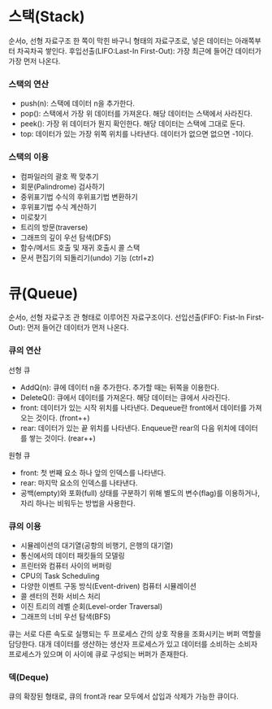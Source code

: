 # 스택(Stack)
순서o, 선형 자료구조
한 쪽이 막힌 바구니 형태의 자료구조로, 넣은 데이터는 아래쪽부터 차곡차곡 쌓인다.
후입선출(LIFO:Last-In First-Out): 가장 최근에 들어간 데이터가 가장 먼저 나온다.

### 스택의 연산
- push(n): 스택에 데이터 n을 추가한다.
- pop(): 스택에서 가장 위 데이터를 가져온다. 해당 데이터는 스택에서 사라진다.
- peek(): 가장 위 데이터가 뭔지 확인한다. 해당 데이터는 스택에 그대로 둔다.
- top: 데이터가 있는 가장 위쪽 위치를 나타낸다. 데이터가 없으면 없으면 -1이다.

### 스택의 이용
- 컴파일러의 괄호 짝 맞추기
- 회문(Palindrome) 검사하기
- 중위표기법 수식의 후위표기법 변환하기
- 후위표기법 수식 계산하기
- 미로찾기
- 트리의 방문(traverse)
- 그래프의 깊이 우선 탐색(DFS)
- 함수/메서드 호출 및 재귀 호출시 콜 스택
- 문서 편집기의 되돌리기(undo) 기능 (ctrl+z)

# 큐(Queue)
순서o, 선형 자료구조
관 형태로 이루어진 자료구조이다.
선입선출(FIFO: Fist-In First-Out): 먼저 들어간 데이터가 먼저 나온다.

### 큐의 연산
선형 큐
- AddQ(n): 큐에 데이터 n을 추가한다. 추가할 때는 뒤쪽을 이용한다.
- DeleteQ(): 큐에서 데이터를 가져온다. 해당 데이터는 큐에서 사라진다.
- front: 데이터가 있는 시작 위치를 나타낸다. Dequeue란 front에서 데이터를 가져오는 것이다. (front++)
- rear: 데이터가 있는 끝 위치를 나타낸다. Enqueue란 rear의 다음 위치에 데이터를 쌓는 것이다. (rear++)

원형 큐
- front: 첫 번째 요소 하나 앞의 인덱스를 나타낸다.
- rear: 마지막 요소의 인덱스를 나타낸다.
- 공백(empty)와 포화(full) 상태를 구분하기 위해 별도의 변수(flag)를 이용하거나, 자리 하나는 비워두는 방법을 사용한다.

### 큐의 이용
- 시뮬레이션의 대기열(공항의 비행기, 은행의 대기열)
- 통신에서의 데이터 패킷들의 모델링
- 프린터와 컴퓨터 사이의 버퍼링
- CPU의 Task Scheduling
- 다양한 이벤트 구동 방식(Event-driven) 컴퓨터 시뮬레이션
- 콜 센터의 전화 서비스 처리
- 이진 트리의 레벨 순회(Level-order Traversal)
- 그래프의 너비 우선 탐색(BFS)

큐는 서로 다른 속도로 실행되는 두 프로세스 간의 상호 작용을 조화시키는 버퍼 역할을 담당한다.
대개 데이터를 생산하는 생산자 프로세스가 있고 데이터를 소비하는 소비자 프로세스가 있으며 이 사이에 큐로 구성되는 버퍼가 존재한다.

### 덱(Deque)
큐의 확장된 형태로, 큐의 front과 rear 모두에서 삽입과 삭제가 가능한 큐이다.
